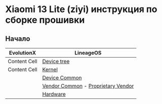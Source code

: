 # Xiaomi 13 Lite (ziyi) инструкция по сборке прошивки

## Начало

| EvolutionX   | LineageOS                                                                                                                                                                                                 |
|--------------|-----------------------------------------------------------------------------------------------------------------------------------------------------------------------------------------------------------|
| Content Cell | [Device tree](https://github.com/cupid-development/android_device_xiaomi_ziyi)                                                                                                                            |
| Content Cell | [Kernel](https://github.com/cupid-development/android_kernel_xiaomi_sm8450)                                                                                                                               |
|              | [Device Common](https://github.com/cupid-development/android_device_xiaomi_sm8450-common)                                                                                                                 |
|              | [Vendor Common](https://git.mainlining.org/cupid-development/proprietary_vendor_xiaomi_sm8450-common) - [Proprietary Vendor](https://git.mainlining.org/cupid-development/proprietary_vendor_xiaomi_ziyi) |
|              | [Hardware](https://github.com/LineageOS/android_hardware_xiaomi)                                                                                                                                          |
